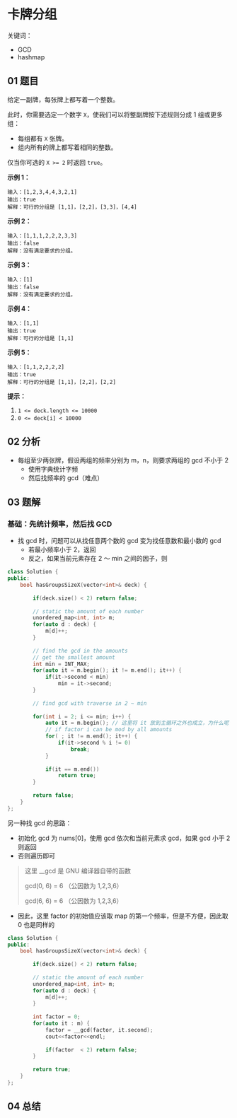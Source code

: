 # 卡牌分组
关键词：

- GCD
- hashmap

## 01 题目

给定一副牌，每张牌上都写着一个整数。

此时，你需要选定一个数字 `X`，使我们可以将整副牌按下述规则分成 1 组或更多组：

- 每组都有 `X` 张牌。
- 组内所有的牌上都写着相同的整数。

仅当你可选的 `X >= 2` 时返回 `true`。

**示例 1：**

```
输入：[1,2,3,4,4,3,2,1]
输出：true
解释：可行的分组是 [1,1]，[2,2]，[3,3]，[4,4]
```

**示例 2：**

```
输入：[1,1,1,2,2,2,3,3]
输出：false
解释：没有满足要求的分组。
```

**示例 3：**

```
输入：[1]
输出：false
解释：没有满足要求的分组。
```

**示例 4：**

```
输入：[1,1]
输出：true
解释：可行的分组是 [1,1]
```

**示例 5：**

```
输入：[1,1,2,2,2,2]
输出：true
解释：可行的分组是 [1,1]，[2,2]，[2,2]
```


**提示：**

1. `1 <= deck.length <= 10000`
2. `0 <= deck[i] < 10000`

## 02 分析

- 每组至少两张牌，假设两组的频率分别为 m，n，则要求两组的 gcd 不小于 2
  - 使用字典统计字频
  - 然后找频率的 gcd（难点）

## 03 题解

### 基础：先统计频率，然后找 GCD

- 找 gcd 时，问题可以从找任意两个数的 gcd 变为找任意数和最小数的 gcd
  - 若最小频率小于 2，返回
  - 反之，如果当前元素存在 2 ～ min 之间的因子，则

```c++
class Solution {
public:
    bool hasGroupsSizeX(vector<int>& deck) {
        
        if(deck.size() < 2) return false;
        
        // static the amount of each number
        unordered_map<int, int> m;
        for(auto d : deck) {
            m[d]++;
        }
        
        // find the gcd in the amounts
        // get the smallest amount
        int min = INT_MAX;
        for(auto it = m.begin(); it != m.end(); it++) {
            if(it->second < min)
                min = it->second;
        }
        
        // find gcd with traverse in 2 ~ min
        
        for(int i = 2; i <= min; i++) {
            auto it = m.begin(); // 这里将 it 放到主循环之外也成立，为什么呢？
            // if factor i can be mod by all amounts
            for( ; it != m.end(); it++) {
                if(it->second % i != 0)
                    break;
            }
            
            if(it == m.end())
                return true;
        }
        
        return false;
    }
};
```

另一种找 gcd 的思路：

- 初始化 gcd 为 nums[0]，使用 gcd 依次和当前元素求 gcd，如果 gcd 小于 2 则返回
- 否则遍历即可

> 这里 __gcd 是 GNU 编译器自带的函数
>
> gcd(0, 6) = 6 （公因数为 1,2,3,6）
>
> gcd(6, 6) = 6 （公因数为 1,2,3,6）

- 因此，这里 factor 的初始值应该取 map 的第一个频率，但是不方便，因此取 0 也是同样的

```c++
class Solution {
public:
    bool hasGroupsSizeX(vector<int>& deck) {
        
        if(deck.size() < 2) return false;
        
        // static the amount of each number
        unordered_map<int, int> m;
        for(auto d : deck) {
            m[d]++;
        }
        
        int factor = 0;
        for(auto it : m) {
            factor = __gcd(factor, it.second);
            cout<<factor<<endl;
            
            if(factor  < 2) return false;
        }
        
        return true;
    }
};
```



## 04 总结

